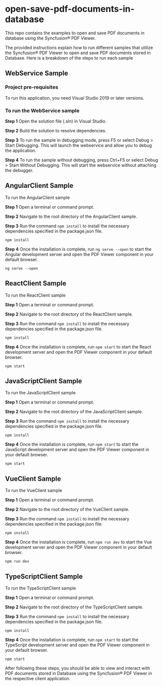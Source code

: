 # open-save-pdf-documents-in-database

This repo contains the examples to open and save PDF documents in database using the Syncfusion&reg; PDF Viewer.

The provided instructions explain how to run different samples that utilize the Syncfusion&reg; PDF Viewer to open and save PDF documents stored in Database. Here is a breakdown of the steps to run each sample

## WebService Sample

### Project pre-requisites

To run this application, you need Visual Studio 2019 or later versions.

### To run the WebService sample

**Step 1** Open the solution file (.sln) in Visual Studio.

**Step 2** Build the solution to resolve dependencies.

**Step 3** To run the sample in debugging mode, press F5 or select Debug > Start Debugging. This will launch the webservice and allow you to debug the application.

**Step 4** To run the sample without debugging, press Ctrl+F5 or select Debug > Start Without Debugging. This will start the webservice without attaching the debugger.

## AngularClient Sample

To run the AngularClient sample

**Step 1** Open a terminal or command prompt.

**Step 2** Navigate to the root directory of the AngularClient sample.

**Step 3** Run the command `npm install` to install the necessary dependencies specified in the package.json file.

```
npm install
```

**Step 4** Once the installation is complete, run `ng serve --open` to start the Angular development server and open the PDF Viewer component in your default browser.

```
ng serve --open
```

## ReactClient Sample

To run the ReactClient sample

**Step 1** Open a terminal or command prompt.

**Step 2** Navigate to the root directory of the ReactClient sample.

**Step 3** Run the command `npm install` to install the necessary dependencies specified in the package.json file.

```
npm install
```

**Step 4** Once the installation is complete, run `npm start` to start the React development server and open the PDF Viewer component in your default browser.

```
npm start
```

## JavaScriptClient Sample

To run the JavaScriptClient sample

**Step 1** Open a terminal or command prompt.

**Step 2** Navigate to the root directory of the JavaScriptClient sample.

**Step 3** Run the command `npm install` to install the necessary dependencies specified in the package.json file.

```
npm install
```

**Step 4** Once the installation is complete, run `npm start` to start the JavaScript development server and open the PDF Viewer component in your default browser.

```
npm start
```

##  VueClient Sample

To run the VueClient sample

**Step 1** Open a terminal or command prompt.

**Step 2** Navigate to the root directory of the VueClient sample.

**Step 3** Run the command `npm install` to install the necessary dependencies specified in the package.json file.

```
npm install
```

**Step 4** Once the installation is complete, run `npm run dev` to start the Vue development server and open the PDF Viewer component in your default browser.

```
npm run dev
```

##  TypeScriptClient Sample

To run the TypeScriptClient sample

**Step 1** Open a terminal or command prompt.

**Step 2** Navigate to the root directory of the TypeScriptClient sample.

**Step 3** Run the command `npm install` to install the necessary dependencies specified in the package.json file.

```
npm install
```

**Step 4** Once the installation is complete, run `npm start` to start the TypeScript development server and open the PDF Viewer component in your default browser.

```
npm start
```

After following these steps, you should be able to view and interact with PDF documents stored in Database using the Syncfusion&reg; PDF Viewer in the respective client application.
